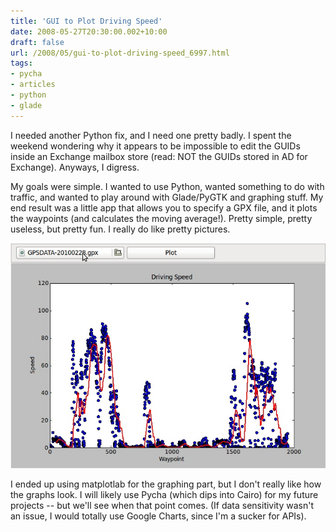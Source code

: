 ```yaml
---
title: 'GUI to Plot Driving Speed'
date: 2008-05-27T20:30:00.002+10:00
draft: false
url: /2008/05/gui-to-plot-driving-speed_6997.html
tags: 
- pycha
- articles
- python
- glade
---
```


I needed another Python fix, and I need one pretty badly. I spent the weekend wondering why it appears to be impossible to edit the GUIDs inside an Exchange mailbox store (read: NOT the GUIDs stored in AD for Exchange). Anyways, I digress.

My goals were simple. I wanted to use Python, wanted something to do with traffic, and wanted to play around with Glade/PyGTK and graphing stuff. My end result was a little app that allows you to specify a GPX file, and it plots the waypoints (and calculates the moving average!). Pretty simple, pretty useless, but pretty fun. I really do like pretty pictures.

[![](SpeedPlotrX.jpg)](SpeedPlotrX.jpg)  
  

I ended up using matplotlab for the graphing part, but I don't really like how the graphs look. I will likely use Pycha (which dips into Cairo) for my future projects -- but we'll see when that point comes. (If data sensitivity wasn't an issue, I would totally use Google Charts, since I'm a sucker for APIs).
